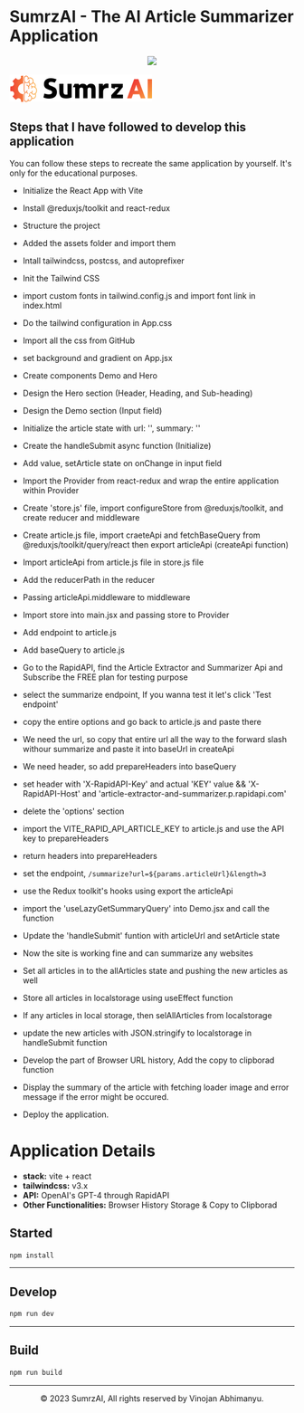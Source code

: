# SumrzAI - The AI Article Summarizer Application
<p align="center">
    <img src="./src/assets/Sumrz-ai.png">
</p>
<p align="left">
    <img src="./src/assets/logo.svg">
</p>

## Steps that I have followed to develop this application

You can follow these steps to recreate the same application by yourself. It's only for the educational purposes.

-   Initialize the React App with Vite
-   Install @reduxjs/toolkit and react-redux
-   Structure the project
-   Added the assets folder and import them
-   Intall tailwindcss, postcss, and autoprefixer
-   Init the Tailwind CSS
-   import custom fonts in tailwind.config.js and import font link in index.html
-   Do the tailwind configuration in App.css
-   Import all the css from GitHub
-   set background and gradient on App.jsx 
-   Create components Demo and Hero
-   Design the Hero section (Header, Heading, and Sub-heading)
-   Design the Demo section (Input field)
-   Initialize the article state with url: '', summary: ''
-   Create the handleSubmit async function (Initialize)
-   Add value, setArticle state on onChange in input field
-   Import the Provider from react-redux and wrap the entire application within Provider
-   Create 'store.js' file, import configureStore from @reduxjs/toolkit, and create reducer and middleware
-   Create article.js file, import craeteApi and fetchBaseQuery from @reduxjs/toolkit/query/react
    then export articleApi (createApi function)
-   Import articleApi from article.js file in store.js file
-   Add the reducerPath in the reducer
-   Passing articleApi.middleware to middleware
-   Import store into main.jsx and passing store to Provider
-   Add endpoint to article.js
-   Add baseQuery to article.js
-   Go to the RapidAPI, find the Article Extractor and Summarizer Api and Subscribe the FREE plan for testing purpose
-   select the summarize endpoint, If you wanna test it let's click 'Test endpoint'
-   copy the entire options and go back to article.js and paste there
-   We need the url, so copy that entire url all the way to the forward slash withour summarize and paste it into baseUrl in createApi
-   We need header, so add prepareHeaders into baseQuery
-   set header with 'X-RapidAPI-Key' and actual 'KEY' value && 'X-RapidAPI-Host' and 'article-extractor-and-summarizer.p.rapidapi.com'
-   delete the 'options' section
-   import the VITE_RAPID_API_ARTICLE_KEY to article.js and use the API key to prepareHeaders
-   return headers into prepareHeaders
-   set the endpoint, `/summarize?url=${params.articleUrl}&length=3`
-   use the Redux toolkit's hooks using export the articleApi
-   import the 'useLazyGetSummaryQuery' into Demo.jsx and call the function
-   Update the 'handleSubmit' funtion with articleUrl and setArticle state
-   Now the site is working fine and can summarize any websites
-   Set all articles in to the allArticles state and pushing the new articles as well
-   Store all articles in localstorage using useEffect function
-   If any articles in local storage, then selAllArticles from localstorage
-   update the new articles with JSON.stringify to localstorage in handleSubmit function
-   Develop the part of Browser URL history, 
    Add the copy to clipborad function
-   Display the summary of the article with fetching loader image and error message if the error might be occured. 

-   Deploy the application.


# Application Details

- **stack:** vite + react
- **tailwindcss:** v3.x
- **API:** OpenAI's GPT-4 through RapidAPI
- **Other Functionalities:** Browser History Storage & Copy to Clipborad

## Started
```bash
npm install
```

---
## Develop
```bash
npm run dev
```

---
## Build
```bash
npm run build
```

---
<p align="center">
    © 2023 SumrzAI, All rights reserved by Vinojan Abhimanyu.
</p>
